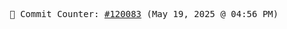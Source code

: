 <p align="center">
    <samp>
        📮 Commit Counter: <a href="https://github.com/Javascript-void0/Javascript-void0/commits/main">#120083</a> (May 19, 2025 @ 04:56 PM)
    </samp>
</p>